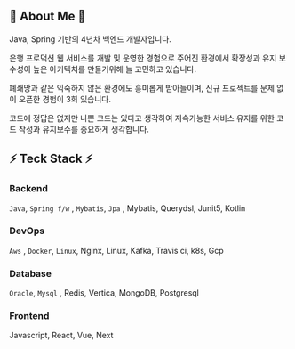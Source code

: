  <!--
<div align="center">
</br>
<p align="center">
<h3 align="center"><b>🛠 Tech Stack 🛠</b></h3>
<img src="https://img.shields.io/badge/Java-007396?style=flat-square&logo=Java&logoColor=white"/></a> &nbsp 
<img src="https://img.shields.io/badge/Python-3776AB?style=flat-square&logo=Python&logoColor=white"/></a> &nbsp
<img src="https://img.shields.io/badge/Spring Boot-6DB33F?style=flat-square&logo=SpringBoot&logoColor=white"/></a> &nbsp 
<img src="https://img.shields.io/badge/HTML5-E34F26?style=flat-square&logo=HTML5&logoColor=white"/></a> &nbsp
<img src="https://img.shields.io/badge/CSS3-1572B6?style=flat-square&logo=CSS3&logoColor=white"/></a> &nbsp
<img src="https://img.shields.io/badge/JavaScript-F7DF1E?style=flat-square&logo=JavaScript&logoColor=white"/></a> &nbsp
<img src="https://img.shields.io/badge/Android-3DDC84?style=flat-square&logo=Android&logoColor=white"/></a> &nbsp 
<img src="https://img.shields.io/badge/MariaDB-47A248?style=flat-square&logo=MariaDB&logoColor=white"/></a> &nbsp 
<img src="https://img.shields.io/badge/MySQL-4479A1?style=flat-square&logo=MySQL&logoColor=white"/></a> &nbsp
-->
 <!-- ![Anurag's GitHub stats](https://github-readme-stats.vercel.app/api?username=sasca37&show_icons=true&theme=buefy) -->
</div>

🌱 About Me 🌱
---

Java, Spring 기반의 4년차 백엔드 개발자입니다.

은행 프로덕션 웹 서비스를 개발 및 운영한 경험으로 주어진 환경에서 확장성과 유지 보수성이 높은 아키텍처를 만들기위해 늘 고민하고 있습니다.

폐쇄망과 같은 익숙하지 않은 환경에도 흥미롭게 받아들이며, 신규 프로젝트를 문제 없이 오픈한 경험이 3회 있습니다.

코드에 정답은 없지만 나쁜 코드는 있다고 생각하여 지속가능한 서비스 유지를 위한 코드 작성과 유지보수를 중요하게 생각합니다.

⚡ Teck Stack ⚡
---

### Backend


`Java`, `Spring f/w` , `Mybatis`,  `Jpa` , Mybatis, Querydsl, Junit5, Kotlin

### DevOps

`Aws` , `Docker`, `Linux`, Nginx, Linux, Kafka, Travis ci, k8s, Gcp

### Database


`Oracle`, `Mysql` , Redis,  Vertica, MongoDB, Postgresql

### Frontend

Javascript, React, Vue, Next

<!--
https://simpleicons.org/ 
<img src="https://img.shields.io/badge/Amazon AWS-232F3E?style=flat-square&logo=Amazon%20AWS&logoColor=white"/></a> &nbsp
<img src="https://img.shields.io/badge/Node.js-339933?style=flat-square&logo=Node.js&logoColor=white"/></a> &nbsp
<img src="https://img.shields.io/badge/C-00599C?style=flat-square&logo=C%2B%2B&logoColor=white"/></a> &nbsp 
**sasca37/sasca37** is a ✨ _special_ ✨ repository because its `README.md` (this file) appears on your GitHub profile.

Here are some ideas to get you started:

- 🔭 I’m currently working on ...
- 🌱 I’m currently learning ...
- 👯 I’m looking to collaborate on ...
- 🤔 I’m looking for help with ...
- 💬 Ask me about ...
- 📫 How to reach me: ...
- 😄 Pronouns: ...
- ⚡ Fun fact: ...
-->
